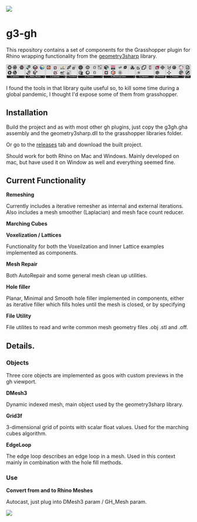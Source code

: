 ![](https://github.com/joelhi/g3-gh/blob/main/src/media/mesh.png)

# g3-gh

This repository contains a set of components for the Grasshopper plugin for Rhino wrapping functionality from the [geometry3sharp](https://github.com/gradientspace/geometry3Sharp) library.

![](https://github.com/joelhi/g3-gh/blob/main/src/media/toolbar.png)

I found the tools in that library quite useful so, to kill some time during a global pandemic, I thought I'd expose some of them from grasshopper. 

## Installation

Build the project and as with most other gh plugins, just copy the g3gh.gha assembly and the geometry3sharp.dll to the grasshopper libraries folder.

Or go to the [releases](https://github.com/joelhi/g3-gh/releases) tab and download the built project. 

Should work for both Rhino on Mac and Windows. Mainly developed on mac, but have used it on Window as well and everything seemed fine.

## Current Functionality

**Remeshing**

Currently includes a iterative remesher as internal and external iterations. Also includes a mesh smoother (Laplacian) and mesh face count reducer.

**Marching Cubes**



**Voxelization / Lattices**

Functionality for both the Voxeilzation and Inner Lattice examples implemented as components.

**Mesh Repair** 

Both AutoRepair and some general mesh clean up utilities.

**Hole filler**

Planar, Minimal and Smooth hole filler implemented in components, either as iterative filler which fills holes until the mesh is closed, or by specifying

**File Utility**

File utilites to read and write common mesh geometry files .obj .stl and .off.

## Details.

### Objects

Three core objects are implemented as goos with custom previews in the gh viewport.

**DMesh3**

Dynamic indexed mesh, main object used by the geometry3sharp library.

**Grid3f**

3-dimensional grid of points with scalar float values. Used for the marching cubes algorithm.

**EdgeLoop**

The edge loop describes an edge loop in a mesh. Used in this context mainly in combination with the hole fill methods.

### Use

**Convert from and to Rhino Meshes**

Autocast, just plug into DMesh3 param / GH_Mesh param.

![](https://github.com/joelhi/g3-gh/blob/main/src/media/cast.png)









